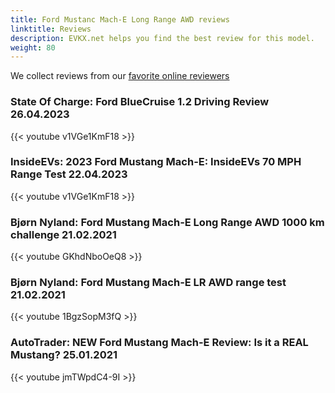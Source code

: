 ```yaml
---
title: Ford Mustanc Mach-E Long Range AWD reviews
linktitle: Reviews
description: EVKX.net helps you find the best review for this model. 
weight: 80
---
```

We collect reviews from our [favorite online reviewers](/guides/evreviewers/)

### State Of Charge: Ford BlueCruise 1.2 Driving Review 26.04.2023

{{< youtube v1VGe1KmF18 >}}

### InsideEVs: 2023 Ford Mustang Mach-E: InsideEVs 70 MPH Range Test 22.04.2023

{{< youtube v1VGe1KmF18 >}}

### Bjørn Nyland: Ford Mustang Mach-E Long Range AWD 1000 km challenge 21.02.2021

{{< youtube GKhdNboOeQ8 >}}

### Bjørn Nyland: Ford Mustang Mach-E LR AWD range test 21.02.2021

{{< youtube 1BgzSopM3fQ >}}

### AutoTrader: NEW Ford Mustang Mach-E Review: Is it a REAL Mustang? 25.01.2021

{{< youtube jmTWpdC4-9I >}}

